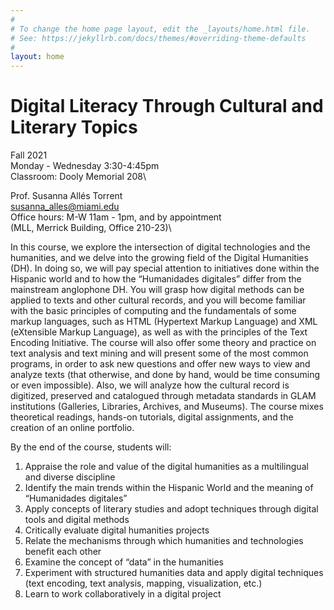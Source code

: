```yaml
---
#
# To change the home page layout, edit the _layouts/home.html file.
# See: https://jekyllrb.com/docs/themes/#overriding-theme-defaults
#
layout: home
---
```


# Digital Literacy Through Cultural and Literary Topics 

Fall 2021 \
Monday - Wednesday 3:30-4:45pm\
Classroom: Dooly Memorial 208\

Prof. Susanna Allés Torrent\
susanna_alles@miami.edu\
Office hours: M-W 11am - 1pm, and by appointment\
(MLL, Merrick Building, Office 210-23)\

In this course, we explore the intersection of digital technologies and the humanities, and we delve into the growing field of the Digital Humanities (DH). In doing so, we will pay special attention to initiatives done within the Hispanic world and to how the “Humanidades digitales” differ from the mainstream anglophone DH. You will grasp how digital methods can be applied to texts and other cultural records, and you will become familiar with the basic principles of computing and the fundamentals of some markup languages, such as HTML (Hypertext Markup Language) and XML (eXtensible Markup Language), as well as with the principles of the Text Encoding Initiative. The course will also offer some theory and practice on text analysis and text mining and will present some of the most common programs, in order to ask new questions and offer new ways to view and analyze texts (that otherwise, and done by hand, would be time consuming or even impossible). Also, we will analyze how the cultural record is digitized, preserved and catalogued through metadata standards in GLAM institutions (Galleries, Libraries, Archives, and Museums). The course mixes theoretical readings, hands-on tutorials, digital assignments, and the creation of an online portfolio.

By the end of the course, students will:
1. Appraise the role and value of the digital humanities as a multilingual and diverse discipline
2. Identify the main trends within the Hispanic World and the meaning of “Humanidades digitales”
3. Apply concepts of literary studies and adopt techniques through digital tools and digital methods
4. Critically evaluate digital humanities projects
5. Relate the mechanisms through which humanities and technologies benefit each other
6. Examine the concept of “data” in the humanities
7. Experiment with structured humanities data and apply digital techniques (text encoding,
text analysis, mapping, visualization, etc.)
8. Learn to work collaboratively in a digital project
